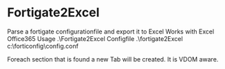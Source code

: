 # Fortigate2Excel
Parse a fortigate configurationfile and export it to Excel
Works with Excel Office365
Usage .\Fortigate2Excel Configfile
.\fortigate2Excel c:\forticonfig\config.conf

Foreach section that is found a new Tab will be created.
It is VDOM aware.

